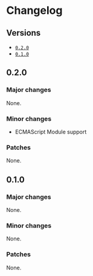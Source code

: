 # Changelog

## Versions

- [`0.2.0`](#020)
- [`0.1.0`](#010)

## 0.2.0

### Major changes

None.

### Minor changes

- ECMAScript Module support

### Patches

None.

## 0.1.0

### Major changes

None.

### Minor changes

None.

### Patches

None.
